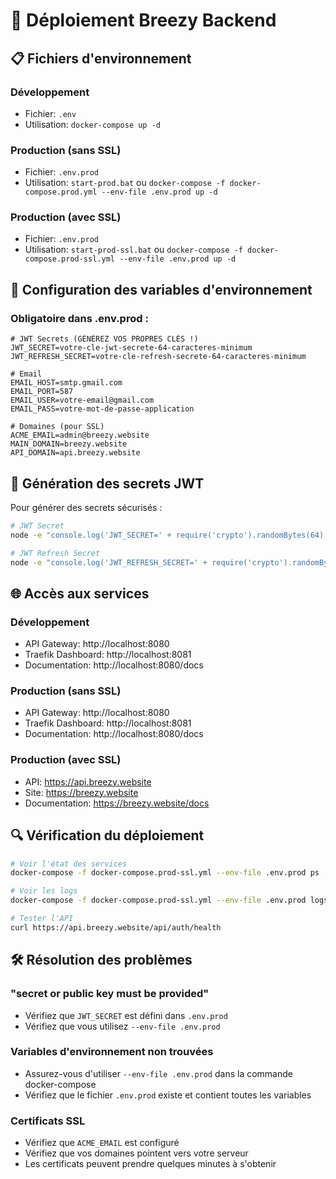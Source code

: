 # 🚀 Déploiement Breezy Backend

## 📋 Fichiers d'environnement

### **Développement**
- Fichier: `.env`
- Utilisation: `docker-compose up -d`

### **Production (sans SSL)**
- Fichier: `.env.prod` 
- Utilisation: `start-prod.bat` ou `docker-compose -f docker-compose.prod.yml --env-file .env.prod up -d`

### **Production (avec SSL)**
- Fichier: `.env.prod`
- Utilisation: `start-prod-ssl.bat` ou `docker-compose -f docker-compose.prod-ssl.yml --env-file .env.prod up -d`

## 🔧 Configuration des variables d'environnement

### **Obligatoire dans .env.prod :**
```env
# JWT Secrets (GÉNÉREZ VOS PROPRES CLÉS !)
JWT_SECRET=votre-cle-jwt-secrete-64-caracteres-minimum
JWT_REFRESH_SECRET=votre-cle-refresh-secrete-64-caracteres-minimum

# Email
EMAIL_HOST=smtp.gmail.com
EMAIL_PORT=587
EMAIL_USER=votre-email@gmail.com
EMAIL_PASS=votre-mot-de-passe-application

# Domaines (pour SSL)
ACME_EMAIL=admin@breezy.website
MAIN_DOMAIN=breezy.website
API_DOMAIN=api.breezy.website
```

## 🔑 Génération des secrets JWT

Pour générer des secrets sécurisés :

```bash
# JWT Secret
node -e "console.log('JWT_SECRET=' + require('crypto').randomBytes(64).toString('hex'))"

# JWT Refresh Secret  
node -e "console.log('JWT_REFRESH_SECRET=' + require('crypto').randomBytes(64).toString('hex'))"
```


## 🌐 Accès aux services

### **Développement**
- API Gateway: http://localhost:8080
- Traefik Dashboard: http://localhost:8081
- Documentation: http://localhost:8080/docs

### **Production (sans SSL)**
- API Gateway: http://localhost:8080
- Traefik Dashboard: http://localhost:8081 
- Documentation: http://localhost:8080/docs

### **Production (avec SSL)**
- API: https://api.breezy.website
- Site: https://breezy.website
- Documentation: https://breezy.website/docs

## 🔍 Vérification du déploiement

```bash
# Voir l'état des services
docker-compose -f docker-compose.prod-ssl.yml --env-file .env.prod ps

# Voir les logs
docker-compose -f docker-compose.prod-ssl.yml --env-file .env.prod logs -f

# Tester l'API
curl https://api.breezy.website/api/auth/health
```

## 🛠️ Résolution des problèmes

### **"secret or public key must be provided"**
- Vérifiez que `JWT_SECRET` est défini dans `.env.prod`
- Vérifiez que vous utilisez `--env-file .env.prod`

### **Variables d'environnement non trouvées**
- Assurez-vous d'utiliser `--env-file .env.prod` dans la commande docker-compose
- Vérifiez que le fichier `.env.prod` existe et contient toutes les variables

### **Certificats SSL**
- Vérifiez que `ACME_EMAIL` est configuré
- Vérifiez que vos domaines pointent vers votre serveur
- Les certificats peuvent prendre quelques minutes à s'obtenir
